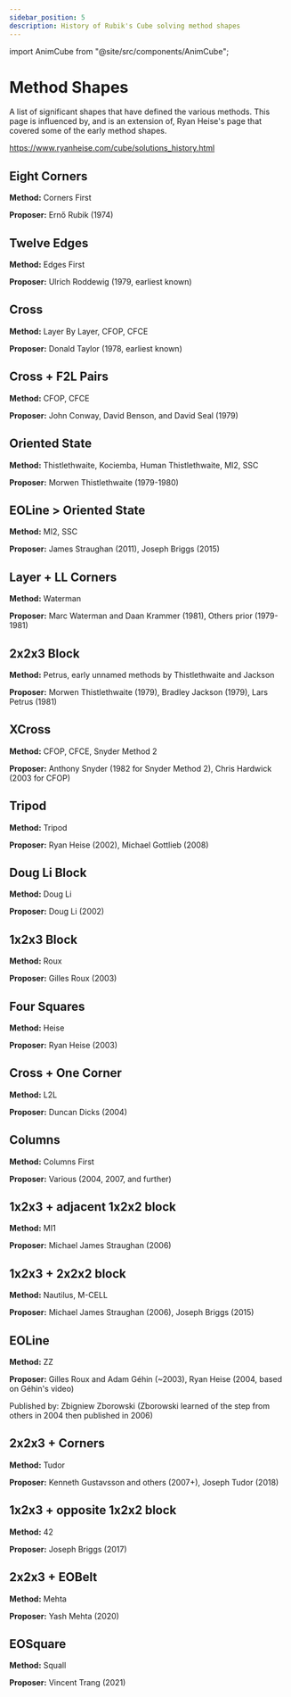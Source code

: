 ```yaml
---
sidebar_position: 5
description: History of Rubik's Cube solving method shapes
---
```


import AnimCube from "@site/src/components/AnimCube";

# Method Shapes

A list of significant shapes that have defined the various methods. This page is influenced by, and is an extension of, Ryan Heise's page that covered some of the early method shapes.

https://www.ryanheise.com/cube/solutions_history.html

## Eight Corners

<AnimCube params="config=../../ExhibitConfig.txt&facelets=ydydydydywdwdwdwdwbdbdbdbdbgdgdgdgdgododododordrdrdrdr" width="400px" height="400px" />

**Method:** Corners First

**Proposer:** Ernő Rubik (1974)

## Twelve Edges

<AnimCube params="config=../../ExhibitConfig.txt&facelets=dydyyydyddwdwwwdwddbdbbbdbddgdgggdgddodooododdrdrrrdrd" width="400px" height="400px" />

**Method:** Edges First

**Proposer:** Ulrich Roddewig (1979, earliest known)

## Cross

<AnimCube params="config=../../ExhibitConfig.txt&facelets=ddddydddddwdwwwdwdddddbbdddddddggdddddddoddodddddrrddd" width="400px" height="400px" />

**Method:** Layer By Layer, CFOP, CFCE

**Proposer:** Donald Taylor (1978, earliest known)

## Cross + F2L Pairs

<AnimCube params="config=../../ExhibitConfig.txt&facelets=ddddyddddlwlwwwlwldlldbbdlldlldggdlldddlolloldlldrrdll" width="400px" height="400px" />

**Method:** CFOP, CFCE

**Proposer:** John Conway, David Benson, and David Seal (1979)

## Oriented State

<AnimCube params="config=../../ExhibitConfig.txt&facelets=ywyyywwywwwywwyyywogbrbgrbbgbgogrrgrgbboorobbgroorgoor" width="400px" height="400px" />

**Method:** Thistlethwaite, Kociemba, Human Thistlethwaite, MI2, SSC

**Proposer:** Morwen Thistlethwaite (1979-1980)

## EOLine > Oriented State

<AnimCube params="config=../../ExhibitConfig.txt&facelets=llllylllllwllwlllldbddbddlddlddgddgddddooodddddddrdddd" width="400px" height="400px" />

**Method:** MI2, SSC

**Proposer:** James Straughan (2011), Joseph Briggs (2015)

## Layer + LL Corners

<AnimCube params="config=../../ExhibitConfig.txt&facelets=ydydydydywwwwwwwwwbdbdbbbdbgdgdgggdgodododooordrdrrrdr" width="400px" height="400px" />

**Method:** Waterman

**Proposer:** Marc Waterman and Daan Krammer (1981), Others prior (1979-1981)

## 2x2x3 Block

<AnimCube params="config=../../ExhibitConfig.txt&facelets=ddddyddddwwwwwwddddbbdbbdddddddggdggdddooooooddddrdddd" width="400px" height="400px" />

**Method:** Petrus, early unnamed methods by Thistlethwaite and Jackson

**Proposer:** Morwen Thistlethwaite (1979), Bradley Jackson (1979), Lars Petrus (1981)

## XCross

<AnimCube params="config=../../ExhibitConfig.txt&facelets=ddddydddddwwwwwdwdddddbbdddddddggdggddddoodooddddrrddd" width="400px" height="400px" />

**Method:** CFOP, CFCE, Snyder Method 2

**Proposer:** Anthony Snyder (1982 for Snyder Method 2), Chris Hardwick (2003 for CFOP)

## Tripod

<AnimCube params="config=../../ExhibitConfig.txt&facelets=dddyydyydwwwwwwdwwdbbdbbddddggggggggdooooooooddddrrdrr" width="400px" height="400px" />

**Method:** Tripod

**Proposer:** Ryan Heise (2002), Michael Gottlieb (2008)

## Doug Li Block

<AnimCube params="config=../../ExhibitConfig.txt&facelets=ddddyddddwdwwwwddddbbdbbdddddddggdggdddoooododdddrdddd" width="400px" height="400px" />

**Method:** Doug Li

**Proposer:** Doug Li (2002)

## 1x2x3 Block

<AnimCube params="config=../../ExhibitConfig.txt&facelets=ddddyddddwwwdwdddddbbdbddddddddgddggdddooooooddddrdddd" width="400px" height="400px" />

**Method:** Roux

**Proposer:** Gilles Roux (2003)

## Four Squares

<AnimCube params="config=../../ExhibitConfig.txt&facelets=ddddyddddrbbrwodwodbbdbbddddggdggdwwdddwoowooddddrrdww" width="400px" height="400px" />

**Method:** Heise

**Proposer:** Ryan Heise (2003)

## Cross + One Corner

<AnimCube params="config=../../ExhibitConfig.txt&facelets=ddddydddddwwwwwdwdddddbbdddddddggddgddddoddooddddrrddd" width="400px" height="400px" />

**Method:** L2L

**Proposer:** Duncan Dicks (2004)

## Columns

<AnimCube params="config=../../ExhibitConfig.txt&facelets=ydydydydywdwdwdwdwbbbdbdbbbgggdgdgggodooooodorrrdrdrrr" width="400px" height="400px" />

**Method:** Columns First

**Proposer:** Various (2004, 2007, and further)

## 1x2x3 + adjacent 1x2x2 block

<AnimCube params="config=../../ExhibitConfig.txt&facelets=ddddyddddwwwdwwddwdbbdbdddddggdggdggdddooooooddddrddrr" width="400px" height="400px" />

**Method:** MI1

**Proposer:** Michael James Straughan (2006)

## 1x2x3 + 2x2x2 block

<AnimCube params="config=../../ExhibitConfig.txt&facelets=ddddyddddwwwdwwdwwdbbdbdddddggdggdggdddooooooddddrrdrr" width="400px" height="400px" />

**Method:** Nautilus, M-CELL

**Proposer:** Michael James Straughan (2006), Joseph Briggs (2015)

## EOLine

<AnimCube params="config=../../ExhibitConfig.txt&facelets=dldlyldlddldwwwdlddlddbbdlddlddggdldddddoddddddddrdddd" width="400px" height="400px" />

**Method:** ZZ

**Proposer:** Gilles Roux and Adam Géhin (~2003), Ryan Heise (2004, based on Géhin's video)

Published by: Zbigniew Zborowski (Zborowski learned of the step from others in 2004 then published in 2006)

## 2x2x3 + Corners

<AnimCube params="config=../../ExhibitConfig.txt&facelets=ydydydydywwwwwwwdwbbbdbbbdbgdgdgggggodooooooordrdrdrdr" width="400px" height="400px" />

**Method:** Tudor

**Proposer:** Kenneth Gustavsson and others (2007+), Joseph Tudor (2018)

## 1x2x3 + opposite 1x2x2 block

<AnimCube params="config=../../ExhibitConfig.txt&facelets=ddddyddddwwwdwddwwdbbdbdddddggdgddggdddooooooddddrrdrr" width="400px" height="400px" />

**Method:** 42

**Proposer:** Joseph Briggs (2017)

## 2x2x3 + EOBelt

<AnimCube params="config=../../ExhibitConfig.txt&facelets=dldlyldldwwwwwwdlddbbdbbdbddgddggdggdddoooooodrddrddrd" width="400px" height="400px" />

**Method:** Mehta

**Proposer:** Yash Mehta (2020)

## EOSquare

<AnimCube params="config=../../ExhibitConfig.txt&facelets=dldlyldlddwwlwldlddlddbddlddlddgddggddddoodooddddrdddd" width="400px" height="400px" />

**Method:** Squall

**Proposer:** Vincent Trang (2021)
